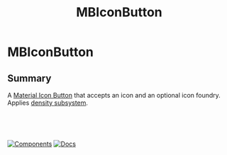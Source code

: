 ﻿---
uid: C.MBIconButton
title: MBIconButton
---
# MBIconButton

## Summary

A [Material Icon Button](https://github.com/material-components/material-components-web/tree/v7.0.0/packages/mdc-icon-button#icon-buttons) that accepts an icon and an optional icon foundry. Applies [density subsystem](xref:A.Density).

&nbsp;

&nbsp;

[![Components](https://img.shields.io/static/v1?label=Components&message=Core&color=blue)](xref:A.CoreComponents)
[![Docs](https://img.shields.io/static/v1?label=API%20Documentation&message=MBIconButton&color=brightgreen)](xref:Material.Blazor.MBIconButton)
